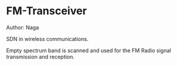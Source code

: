 FM-Transceiver
==============
Author: Naga

SDN in wireless communications.

Empty spectrum band is scanned and used for the FM Radio signal transmission and reception. 
